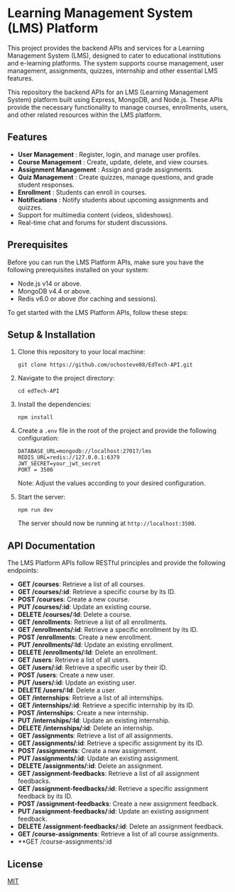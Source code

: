# Learning Management System (LMS) Platform

This project provides the backend APIs and services for a Learning Management System (LMS), designed to cater to educational institutions and e-learning platforms. The system supports course management, user management, assignments, quizzes, internship and other essential LMS features.

This repository the backend APIs for an LMS (Learning Management System) platform built using Express, MongoDB, and Node.js. These APIs provide the necessary functionality to manage courses, enrollments, users, and other related resources within the LMS platform.

## Features

* **User Management** : Register, login, and manage user profiles.
* **Course Management** : Create, update, delete, and view courses.
* **Assignment Management** : Assign and grade assignments.
* **Quiz Management** : Create quizzes, manage questions, and grade student responses.
* **Enrollment** : Students can enroll in courses.
* **Notifications** : Notify students about upcoming assignments and quizzes.
* Support for multimedia content (videos, slideshows).
* Real-time chat and forums for student discussions.

## Prerequisites

Before you can run the LMS Platform APIs, make sure you have the following prerequisites installed on your system:

* Node.js v14 or above.
* MongoDB v4.4 or above.
* Redis v6.0 or above (for caching and sessions).

To get started with the LMS Platform APIs, follow these steps:

## Setup & Installation

1. Clone this repository to your local machine:

   ```shell
   git clone https://github.com/ochosteve08/EdTech-API.git
   ```
2. Navigate to the project directory:

   ```shell
   cd edTech-API
   ```
3. Install the dependencies:

   ```shell
   npm install
   ```
4. Create a `.env` file in the root of the project and provide the following configuration:

   ```plaintext
   DATABASE_URL=mongodb://localhost:27017/lms
   REDIS_URL=redis://127.0.0.1:6379
   JWT_SECRET=your_jwt_secret
   PORT = 3500
   ```

   Note: Adjust the values according to your desired configuration.
5. Start the server:

   ```shell
   npm run dev
   ```

   The server should now be running at `http://localhost:3500`.

## API Documentation

The LMS Platform APIs follow RESTful principles and provide the following endpoints:

- **GET /courses**: Retrieve a list of all courses.
- **GET /courses/:id**: Retrieve a specific course by its ID.
- **POST /courses**: Create a new course.
- **PUT /courses/:id**: Update an existing course.
- **DELETE /courses/:Id**: Delete a course.
- **GET /enrollments**: Retrieve a list of all enrollments.
- **GET /enrollments/:id**: Retrieve a specific enrollment by its ID.
- **POST /enrollments**: Create a new enrollment.
- **PUT /enrollments/:Id**: Update an existing enrollment.
- **DELETE /enrollments/:Id**: Delete an enrollment.
- **GET /users**: Retrieve a list of all users.
- **GET /users/:id**: Retrieve a specific user by their ID.
- **POST /users**: Create a new user.
- **PUT /users/:id**: Update an existing user.
- **DELETE /users/:Id**: Delete a user.
- **GET /internships**: Retrieve a list of all internships.
- **GET /internships/:id**: Retrieve a specific internship by its ID.
- **POST /internships**: Create a new internship.
- **PUT /internships/:Id**: Update an existing internship.
- **DELETE /internships/:id**: Delete an internship.
- **GET /assignments**: Retrieve a list of all assignments.
- **GET /assignments/:id**: Retrieve a specific assignment by its ID.
- **POST /assignments**: Create a new assignment.
- **PUT /assignments/:id**: Update an existing assignment.
- **DELETE /assignments/:id**: Delete an assignment.
- **GET /assignment-feedbacks**: Retrieve a list of all assignment feedbacks.
- **GET /assignment-feedbacks/:id**: Retrieve a specific assignment feedback by its ID.
- **POST /assignment-feedbacks**: Create a new assignment feedback.
- **PUT /assignment-feedbacks/:id**: Update an existing assignment feedback.
- **DELETE /assignment-feedbacks/:id**: Delete an assignment feedback.
- **GET /course-assignments**: Retrieve a list of all course assignments.
- **GET /course-assignments/:id


## License

[MIT](https://choosealicense.com/licenses/mit/)
